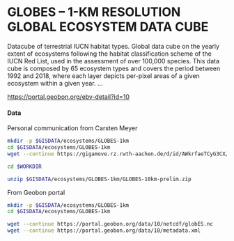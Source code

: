 # GLOBES – 1-KM RESOLUTION GLOBAL ECOSYSTEM DATA CUBE

Datacube of terrestrial IUCN habitat types. Global data cube on the yearly extent of ecosystems following the habitat classification scheme of the IUCN Red List, used in the assessment of over 100,000 species. This data cube is composed by 65 ecosystem types and covers the period between 1992 and 2018, where each layer depicts per-pixel areas of a given ecosystem within a given year. ...


https://portal.geobon.org/ebv-detail?id=10



#### Data

Personal communication from Carsten Meyer

```sh
mkdir -p $GISDATA/ecosystems/GLOBES-1km
cd $GISDATA/ecosystems/GLOBES-1km
wget --continue https://gigamove.rz.rwth-aachen.de/d/id/AWkrfaeTCyG3CX/dd/100 --output-document=GLOBES-10km-prelim.zip

```


```sh
cd $WORKDIR

unzip $GISDATA/ecosystems/GLOBES-1km/GLOBES-10km-prelim.zip
```

From Geobon portal
```sh
mkdir -p $GISDATA/ecosystems/GLOBES-1km
cd $GISDATA/ecosystems/GLOBES-1km

wget --continue https://portal.geobon.org/data/10/netcdf/globES.nc
wget --continue https://portal.geobon.org/data/10/metadata.xml

```
